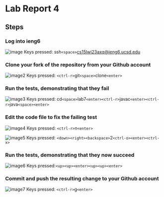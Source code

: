 # **Lab Report 4**

## Steps

### Log into ieng6

![image](https://cdn.discordapp.com/attachments/776858501720178758/1079533945978376233/image.png)
Keys pressed: ssh`<space>`cs15lwi23axq@ieng6.ucsd.edu
### Clone your fork of the repository from your Github account

![image2](https://cdn.discordapp.com/attachments/776858501720178758/1079534332898705458/image.png)
Keys pressed: `<ctrl-r>`git`<space>`clone`<enter>`
### Run the tests, demonstrating that they fail

![image3](https://cdn.discordapp.com/attachments/776858501720178758/1079535014133379183/image.png)
Keys pressed: cd`<space>`lab7`<enter><ctrl-r>`javac`<enter><ctrl-r>`java`<space><enter>`

### Edit the code file to fix the failing test

![image4](https://cdn.discordapp.com/attachments/776858501720178758/1079537414936215602/image.png)
Keys pressed: `<ctrl-r>`n`<enter>`

![image5](https://cdn.discordapp.com/attachments/776858501720178758/1079537734714130523/image.png)
Keys pressed: `<down><right><backspace>`2`<ctrl-o><enter><ctrl-x>`
### Run the tests, demonstrating that they now succeed

![image6](https://cdn.discordapp.com/attachments/776858501720178758/1079538404515139736/image.png)
Keys pressed:`<up><up><enter><up><up><enter>`

### Commit and push the resulting change to your Github account

![image7](https://cdn.discordapp.com/attachments/776858501720178758/1079539010889863228/image.png)
Keys pressed: `<ctrl-r>`g`<enter>`
